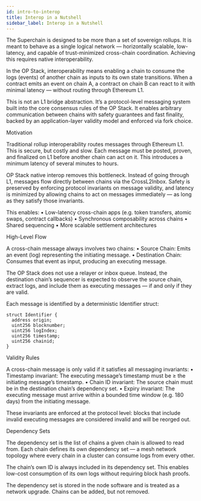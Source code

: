 ```yaml
---
id: intro-to-interop
title: Interop in a Nutshell
sidebar_label: Interop in a Nutshell
---
```


The Superchain is designed to be more than a set of sovereign rollups. It is meant to behave as a single logical network — horizontally scalable, low-latency, and capable of trust-minimized cross-chain coordination. Achieving this requires native interoperability.

In the OP Stack, interoperability means enabling a chain to consume the logs (events) of another chain as inputs to its own state transitions. When a contract emits an event on chain A, a contract on chain B can react to it with minimal latency — without routing through Ethereum L1.

This is not an L1 bridge abstraction. It’s a protocol-level messaging system built into the core consensus rules of the OP Stack. It enables arbitrary communication between chains with safety guarantees and fast finality, backed by an application-layer validity model and enforced via fork choice.

Motivation

Traditional rollup interoperability routes messages through Ethereum L1. This is secure, but costly and slow. Each message must be posted, proven, and finalized on L1 before another chain can act on it. This introduces a minimum latency of several minutes to hours.

OP Stack native interop removes this bottleneck. Instead of going through L1, messages flow directly between chains via the CrossL2Inbox. Safety is preserved by enforcing protocol invariants on message validity, and latency is minimized by allowing chains to act on messages immediately — as long as they satisfy those invariants.

This enables:
	•	Low-latency cross-chain apps (e.g. token transfers, atomic swaps, contract callbacks)
	•	Synchronous composability across chains
	•	Shared sequencing
	•	More scalable settlement architectures

High-Level Flow

A cross-chain message always involves two chains:
	•	Source Chain: Emits an event (log) representing the initiating message.
	•	Destination Chain: Consumes that event as input, producing an executing message.

The OP Stack does not use a relayer or inbox queue. Instead, the destination chain’s sequencer is expected to observe the source chain, extract logs, and include them as executing messages — if and only if they are valid.

Each message is identified by a deterministic Identifier struct:

```solidity
struct Identifier {
  address origin;
  uint256 blocknumber;
  uint256 logIndex;
  uint256 timestamp;
  uint256 chainid;
}
```

Validity Rules

A cross-chain message is only valid if it satisfies all messaging invariants:
	•	Timestamp invariant: The executing message’s timestamp must be ≥ the initiating message’s timestamp.
	•	Chain ID invariant: The source chain must be in the destination chain’s dependency set.
	•	Expiry invariant: The executing message must arrive within a bounded time window (e.g. 180 days) from the initiating message.

These invariants are enforced at the protocol level: blocks that include invalid executing messages are considered invalid and will be reorged out.

Dependency Sets

The dependency set is the list of chains a given chain is allowed to read from. Each chain defines its own dependency set — a mesh network topology where every chain in a cluster can consume logs from every other.

The chain’s own ID is always included in its dependency set. This enables low-cost consumption of its own logs without requiring block hash proofs.

The dependency set is stored in the node software and is treated as a network upgrade. Chains can be added, but not removed.
